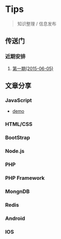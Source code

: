 # Tips

> 知识整理 / 信息发布    

## 传送门

### 近期安排

1. [第一期(2015-06-05)](./preparePlan/plan.md)

## 文章分享

### JavaScript

* [demo](http://demo.com/demo)

### HTML/CSS

### BootStrap

### Node.js

### PHP

### PHP Framework

### MongnDB

###  Redis

### Android

### IOS
